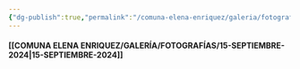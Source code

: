 ```yaml
---
{"dg-publish":true,"permalink":"/comuna-elena-enriquez/galeria/fotografias/galeria/","dgPassFrontmatter":true}
---
```



#### [[COMUNA ELENA ENRIQUEZ/GALERÍA/FOTOGRAFÍAS/15-SEPTIEMBRE-2024\|15-SEPTIEMBRE-2024]]

